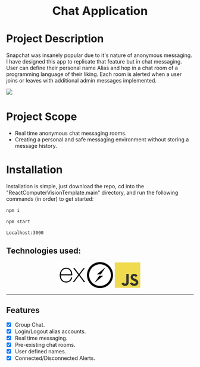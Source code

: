 ## **<h2 align="center">Chat Application</h2>**

# Project Description
Snapchat was insanely popular due to it's nature of anonymous messaging. I have designed this app to replicate that feature but in chat messaging. User can define their personal name Alias and hop in a chat room of a programming language of their liking. Each room is alerted when a user joins or leaves with additional admin messages implemented. 

<img src="https://raw.githubusercontent.com/ziasyed2000/Chat-Application/main/Chat.gif" />

# Project Scope
* Real time anonymous chat messaging rooms.
* Creating a personal and safe messaging environment without storing a message history.

# Installation
Installation is simple, just download the repo, cd into the "ReactComputerVisionTemplate.main" directory, and run the following commands (in order) to get started:
```
npm i
```
```
npm start
```
```
Localhost:3000
```
## Technologies used:
<p align="center">
<img src="https://github.com/devicons/devicon/blob/master/icons/express/express-original.svg" alt="html5"  width="70" height="70"/>
<img src="https://github.com/devicons/devicon/blob/master/icons/socketio/socketio-original.svg" alt="css3" width="70" height="70"/>
<img src="https://github.com/devicons/devicon/blob/master/icons/javascript/javascript-original.svg" alt="javascript" width="70" height="70"/>
</p>

---

## Features
- [x] Group Chat.
- [x] Login/Logout alias accounts. 
- [x] Real time messaging.
- [x] Pre-existing chat rooms.
- [x] User defined names.
- [x] Connected/Disconnected Alerts.
